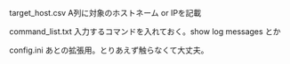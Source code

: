 target_host.csv
A列に対象のホストネーム or IPを記載

command_list.txt
入力するコマンドを入れておく。show log messages とか

config.ini
あとの拡張用。とりあえず触らなくて大丈夫。
